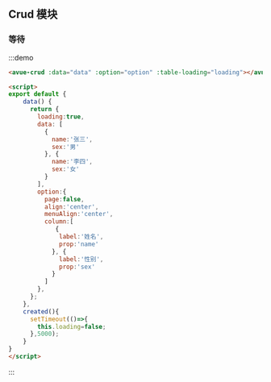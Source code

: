 <script>
export default {
    data() {
      return {
        loading:true,
        data: [
          {
            name:'张三',
            sex:'男'
          }, {
            name:'李四',
            sex:'女'
          }
        ],
        option:{
          page:false,
          align:'center',
          menuAlign:'center',
          column:[
             {
              label:'姓名',
              prop:'name'
            }, {
              label:'性别',
              prop:'sex'
            }
          ]
        },
      };
    },
    created(){
      setTimeout(()=>{
        this.loading=false;
      },5000);
    }
}
</script>

<style>

</style>

## Crud 模块



### 等待

:::demo  
```html
<avue-crud :data="data" :option="option" :table-loading="loading"></avue-crud>

<script>
export default {
    data() {
      return {
        loading:true,
        data: [
          {
            name:'张三',
            sex:'男'
          }, {
            name:'李四',
            sex:'女'
          }
        ],
        option:{
          page:false,
          align:'center',
          menuAlign:'center',
          column:[
             {
              label:'姓名',
              prop:'name'
            }, {
              label:'性别',
              prop:'sex'
            }
          ]
        },
      };
    },
    created(){
      setTimeout(()=>{
        this.loading=false;
      },5000);
    }
}
</script>
```
:::